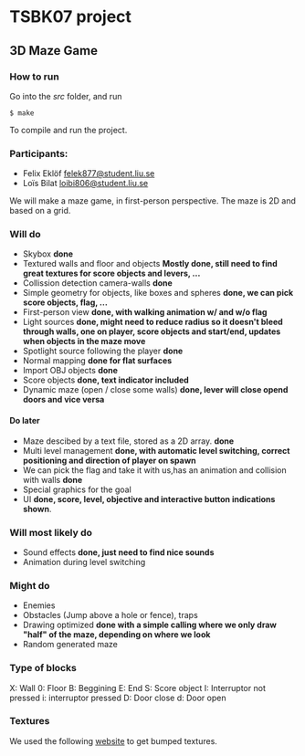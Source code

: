 # TSBK07 project

## 3D Maze Game
### How to run

Go into the *src* folder, and run

```
$ make
```

To compile and run the project.

### Participants:
- Felix Eklöf felek877@student.liu.se
- Loïs Bilat loibi806@student.liu.se

We will make a maze game, in first-person perspective. The maze is 2D and based on a grid.

### Will do

- Skybox **done**
- Textured walls and floor and objects **Mostly done, still need to find great textures for score objects and levers, ...**
- Collission detection camera-walls **done**
- Simple geometry for objects, like boxes and spheres **done, we can pick score objects, flag, ...**
- First-person view **done, with walking animation w/ and w/o flag**
- Light sources **done, might need to reduce radius so it doesn't bleed through walls, one on player, score objects and start/end, updates when objects in the maze move**
- Spotlight source following the player **done**
- Normal mapping **done for flat surfaces**
- Import OBJ objects **done**
- Score objects **done, text indicator included**
- Dynamic maze (open / close some walls) **done, lever will close opend doors and vice versa**

#### Do later

- Maze descibed by a text file, stored as a 2D array. **done**
- Multi level management **done, with automatic level switching, correct positioning and direction of player on spawn**
- We can pick the flag and take it with us,has an animation and collision with walls **done**
- Special graphics for the goal
- UI **done, score, level, objective and interactive button indications shown**.

### Will most likely do

- Sound effects **done, just need to find nice sounds**
- Animation during level switching

### Might do

- Enemies
- Obstacles (Jump above a hole or fence), traps
- Drawing optimized **done with a simple calling where we only draw "half" of the maze, depending on where we look**
- Random generated maze

### Type of blocks

X: Wall
0: Floor
B: Beggining
E: End
S: Score object
I: Interruptor not pressed
i: interruptor pressed
D: Door close
d: Door open

### Textures

We used the following [website](https://www.textures.com/browse/3d-scans/114548) to get bumped textures.
